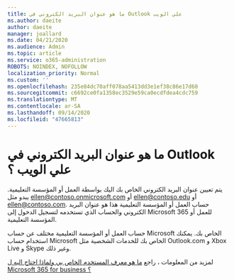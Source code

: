 ```yaml
---
title: ما هو عنوان البريد الكتروني في Outlook علي الويب
ms.author: daeite
author: daeite
manager: joallard
ms.date: 04/21/2020
ms.audience: Admin
ms.topic: article
ms.service: o365-administration
ROBOTS: NOINDEX, NOFOLLOW
localization_priority: Normal
ms.custom: ''
ms.openlocfilehash: 235e84dc70aff078aa5413dd3e1ef38c86e17d60
ms.sourcegitcommit: c6692ce0fa1358ec3529e59ca0ecdfdea4cdc759
ms.translationtype: MT
ms.contentlocale: ar-SA
ms.lasthandoff: 09/14/2020
ms.locfileid: "47665813"
---
```

# <a name="what-is-my-email-address-in-outlook-on-the-web"></a>ما هو عنوان البريد الكتروني في Outlook علي الويب ؟

يتم تعيين عنوان البريد الكتروني الخاص بك اليك بواسطة العمل أو المؤسسة التعليمية. يبدو مثل ellen@contoso.onmicrosoft.com أو ellen@contoso.edu أو ellen@contoso.com. حساب العمل أو المؤسسة التعليمية هذا هو عنوان البريد الكتروني والحساب الذي تستخدمه لتسجيل الدخول إلى Microsoft 365 للعمل أو المؤسسة التعليمية.

حساب العمل أو المؤسسة التعليمية مختلف عن حساب Microsoft الخاص بك. يمكنك استخدام حساب Microsoft الخاص بك للخدمات الشخصية مثل Outlook.com و Xbox Live و Skype وغير ذلك.

لمزيد من المعلومات ، راجع [ما هو معرف المستخدم الخاص بي ولماذا احتاج اليه ل Microsoft 365 for business ؟](https://support.office.com/article/37da662b-5da6-4b56-a091-2731b2ecc8b4)